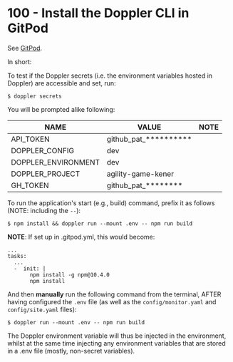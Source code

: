 # 100 - Install the Doppler CLI in GitPod

See [GitPod](https://docs.doppler.com/docs/gitpod).

In short:

To test if the Doppler secrets (i.e. the environment variables hosted in Doppler) are accessible and set, run:

```
$ doppler secrets
```

You will be prompted alike following:

| NAME | VALUE | NOTE |
| ----- | ---- | ---- |
| API_TOKEN | github_pat_********** | |
| DOPPLER_CONFIG | dev | |
| DOPPLER_ENVIRONMENT | dev | |
| DOPPLER_PROJECT | agility-game-kener | |
| GH_TOKEN | github_pat_******** | |

To run the application's start (e.g., build) command, prefix it as follows (NOTE: including the ```--```):

```
$ npm install && doppler run --mount .env -- npm run build
```

**NOTE**: If set up in .gitpod.yml, this would become:

```
...
tasks:
  ...
  -  init: |
       npm install -g npm@10.4.0
       npm install
```

And then **manually** run the following command from the terminal, AFTER having configured the ```.env``` file (as well as the ```config/monitor.yaml``` and ```config/site.yaml``` files):

```
$ doppler run --mount .env -- npm run build
```

The Doppler environment variable will thus be injected in the environment, whilst at the same time injecting any environment variables that are stored in a .env file (mostly, non-secret variables). 
